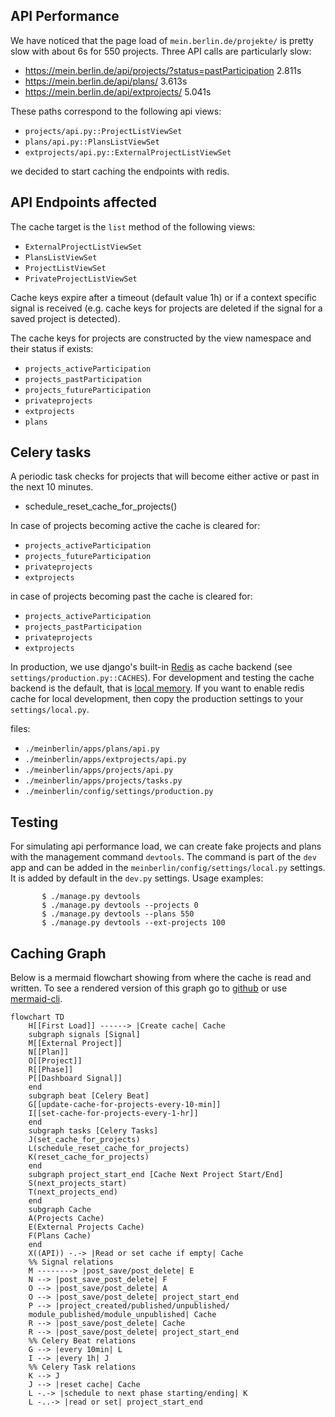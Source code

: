 ## API Performance

We have noticed that the page load of `mein.berlin.de/projekte/` is pretty slow with about 6s for 550 projects. Three API calls are particularly slow:

- https://mein.berlin.de/api/projects/?status=pastParticipation		2.811s
- https://mein.berlin.de/api/plans/					                      3.613s
- https://mein.berlin.de/api/extprojects/				                  5.041s

These paths correspond to the following api views:

- `projects/api.py::ProjectListViewSet`
- `plans/api.py::PlansListViewSet`
- `extprojects/api.py::ExternalProjectListViewSet`

we decided to start caching the endpoints with redis.

## API Endpoints affected

The cache target is the `list` method of the following views:

- `ExternalProjectListViewSet`
- `PlansListViewSet`
- `ProjectListViewSet`
- `PrivateProjectListViewSet`

Cache keys expire after a timeout (default value 1h) or if a context specific signal is received (e.g. cache keys for projects are deleted if the signal for a saved project is detected).

The cache keys for projects are constructed by the view namespace and their status if exists:
- `projects_activeParticipation`
- `projects_pastParticipation`
- `projects_futureParticipation`
- `privateprojects`
- `extprojects`
- `plans`

## Celery tasks

A periodic task checks for projects that will become either active or past in the next 10 minutes.
- schedule_reset_cache_for_projects()

In case of projects becoming active the cache is cleared for:
- `projects_activeParticipation`
- `projects_futureParticipation`
- `privateprojects`
- `extprojects`

in case of projects becoming past the cache is cleared for:
- `projects_activeParticipation`
- `projects_pastParticipation`
- `privateprojects`
- `extprojects`

In production, we use django's built-in [Redis](https://docs.djangoproject.com/en/4.2/topics/cache/#redis) as cache backend (see `settings/production.py::CACHES`). For development and testing the cache backend is the default, that is [local memory](https://docs.djangoproject.com/en/4.2/topics/cache/#local-memory-caching). If you want to enable redis cache for local development, then copy the production settings to your `settings/local.py`.

files:
- `./meinberlin/apps/plans/api.py`
- `./meinberlin/apps/extprojects/api.py`
- `./meinberlin/apps/projects/api.py`
- `./meinberlin/apps/projects/tasks.py`
- `./meinberlin/config/settings/production.py`

## Testing

For simulating api performance load, we can create fake projects and plans with the management command `devtools`. The command is part of the `dev` app and can be added in the `meinberlin/config/settings/local.py` settings. It is added by default in the `dev.py` settings.
Usage examples:
```
       $ ./manage.py devtools
       $ ./manage.py devtools --projects 0
       $ ./manage.py devtools --plans 550
       $ ./manage.py devtools --ext-projects 100
```

## Caching Graph
Below is a mermaid flowchart showing from where the cache is read and written.
To see a rendered version of this graph go to [github](https://github.com/liqd/a4-meinberlin/blob/main/docs/api_caching.md#caching-graph)
or use [mermaid-cli](https://github.com/mermaid-js/mermaid-cli).

```mermaid
flowchart TD
    H[[First Load]] ------> |Create cache| Cache
    subgraph signals [Signal]
    M[[External Project]]
    N[[Plan]]
    O[[Project]]
    R[[Phase]]
    P[[Dashboard Signal]]
    end
    subgraph beat [Celery Beat]
    G[[update-cache-for-projects-every-10-min]]
    I[[set-cache-for-projects-every-1-hr]]
    end
    subgraph tasks [Celery Tasks]
    J(set_cache_for_projects)
    L(schedule_reset_cache_for_projects)
    K(reset_cache_for_projects)
    end
    subgraph project_start_end [Cache Next Project Start/End]
    S(next_projects_start)
    T(next_projects_end)
    end
    subgraph Cache
    A(Projects Cache)
    E(External Projects Cache)
    F(Plans Cache)
    end
    X((API)) -.-> |Read or set cache if empty| Cache
    %% Signal relations
    M --------> |post_save/post_delete| E
    N --> |post_save_post_delete| F
    O --> |post_save/post_delete| A
    O --> |post_save/post_delete| project_start_end
    P --> |project_created/published/unpublished/
    module_published/module_unpublished| Cache
    R --> |post_save/post_delete| Cache
    R --> |post_save/post_delete| project_start_end
    %% Celery Beat relations
    G --> |every 10min| L
    I --> |every 1h| J
    %% Celery Task relations
    K --> J
    J --> |reset cache| Cache
    L -.-> |schedule to next phase starting/ending| K
    L -..-> |read or set| project_start_end
```
